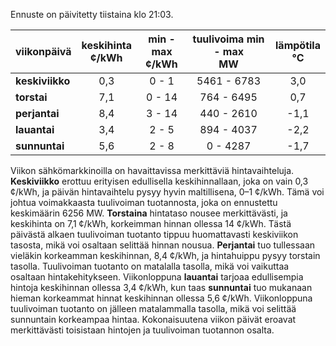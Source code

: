 Ennuste on päivitetty tiistaina klo 21:03.

| viikonpäivä  | keskihinta<br>¢/kWh | min - max<br>¢/kWh | tuulivoima min - max<br>MW | lämpötila<br>°C |
|:-------------|:----------------:|:----------------:|:-------------:|:-------------:|
| **keskiviikko** | 0,3 | 0 - 1 | 5461 - 6783 | 3,0 |
| **torstai** | 7,1 | 0 - 14 | 764 - 6495 | 0,7 |
| **perjantai** | 8,4 | 3 - 14 | 440 - 2610 | -1,1 |
| **lauantai** | 3,4 | 2 - 5 | 894 - 4037 | -2,2 |
| **sunnuntai** | 5,6 | 2 - 8 | 0 - 4287 | -1,7 |

Viikon sähkömarkkinoilla on havaittavissa merkittäviä hintavaihteluja. **Keskiviikko** erottuu erityisen edullisella keskihinnallaan, joka on vain 0,3 ¢/kWh, ja päivän hintavaihtelu pysyy hyvin maltillisena, 0–1 ¢/kWh. Tämä voi johtua voimakkaasta tuulivoiman tuotannosta, joka on ennustettu keskimäärin 6256 MW. **Torstaina** hintataso nousee merkittävästi, ja keskihinta on 7,1 ¢/kWh, korkeimman hinnan ollessa 14 ¢/kWh. Tästä päivästä alkaen tuulivoiman tuotanto tippuu huomattavasti keskiviikon tasosta, mikä voi osaltaan selittää hinnan nousua. **Perjantai** tuo tullessaan vieläkin korkeamman keskihinnan, 8,4 ¢/kWh, ja hintahuippu pysyy torstain tasolla. Tuulivoiman tuotanto on matalalla tasolla, mikä voi vaikuttaa osaltaan hintakehitykseen. Viikonloppuna **lauantai** tarjoaa edullisempia hintoja keskihinnan ollessa 3,4 ¢/kWh, kun taas **sunnuntai** tuo mukanaan hieman korkeammat hinnat keskihinnan ollessa 5,6 ¢/kWh. Viikonloppuna tuulivoiman tuotanto on jälleen matalammalla tasolla, mikä voi selittää sunnuntain korkeampaa hintaa. Kokonaisuutena viikon päivät eroavat merkittävästi toisistaan hintojen ja tuulivoiman tuotannon osalta.